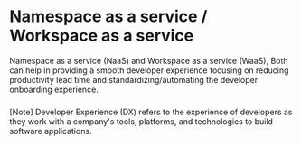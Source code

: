 # Namespace as a service / Workspace as a service

Namespace as a service (NaaS) and Workspace as a service (WaaS), Both can help in providing a smooth developer experience focusing on reducing productivity lead time and standardizing/automating the developer onboarding experience.
###
[Note]
Developer Experience (DX) refers to the experience of developers as they work with a company's tools, platforms, and technologies to build software applications.
###
